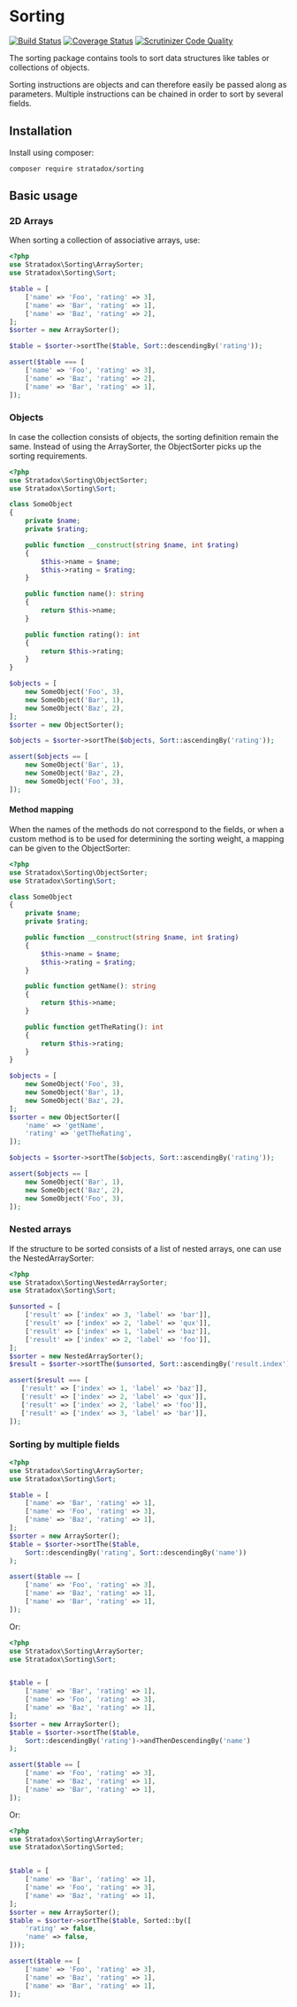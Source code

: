 # Sorting

[![Build Status](https://travis-ci.org/Stratadox/Sorting.svg?branch=master)](https://travis-ci.org/Stratadox/Sorting)
[![Coverage Status](https://coveralls.io/repos/github/Stratadox/Sorting/badge.svg?branch=master)](https://coveralls.io/github/Stratadox/Sorting?branch=master)
[![Scrutinizer Code Quality](https://scrutinizer-ci.com/g/Stratadox/Sorting/badges/quality-score.png?b=master)](https://scrutinizer-ci.com/g/Stratadox/Sorting/?branch=master)

The sorting package contains tools to sort data structures like tables or collections of objects.

Sorting instructions are objects and can therefore easily be passed along as parameters. 
Multiple instructions can be chained in order to sort by several fields.

## Installation

Install using composer:

`composer require stratadox/sorting`

## Basic usage

### 2D Arrays
When sorting a collection of associative arrays, use:
```php
<?php
use Stratadox\Sorting\ArraySorter;
use Stratadox\Sorting\Sort;

$table = [
    ['name' => 'Foo', 'rating' => 3],
    ['name' => 'Bar', 'rating' => 1],
    ['name' => 'Baz', 'rating' => 2],
];
$sorter = new ArraySorter();

$table = $sorter->sortThe($table, Sort::descendingBy('rating'));

assert($table === [
    ['name' => 'Foo', 'rating' => 3],
    ['name' => 'Baz', 'rating' => 2],
    ['name' => 'Bar', 'rating' => 1],
]);
```

### Objects
In case the collection consists of objects, the sorting definition remain the 
same. Instead of using the ArraySorter, the ObjectSorter picks up the sorting 
requirements.
```php
<?php
use Stratadox\Sorting\ObjectSorter;
use Stratadox\Sorting\Sort;

class SomeObject
{
    private $name;
    private $rating;

    public function __construct(string $name, int $rating)
    {
        $this->name = $name;
        $this->rating = $rating;
    }

    public function name(): string
    {
        return $this->name;
    }

    public function rating(): int
    {
        return $this->rating;
    }
}

$objects = [
    new SomeObject('Foo', 3),
    new SomeObject('Bar', 1),
    new SomeObject('Baz', 2),
];
$sorter = new ObjectSorter();

$objects = $sorter->sortThe($objects, Sort::ascendingBy('rating'));

assert($objects == [
    new SomeObject('Bar', 1),
    new SomeObject('Baz', 2),
    new SomeObject('Foo', 3),
]);
```

#### Method mapping
When the names of the methods do not correspond to the fields, or when a custom 
method is to be used for determining the sorting weight, a mapping can be given 
to the ObjectSorter:
```php
<?php
use Stratadox\Sorting\ObjectSorter;
use Stratadox\Sorting\Sort;

class SomeObject
{
    private $name;
    private $rating;

    public function __construct(string $name, int $rating)
    {
        $this->name = $name;
        $this->rating = $rating;
    }

    public function getName(): string
    {
        return $this->name;
    }

    public function getTheRating(): int
    {
        return $this->rating;
    }
}

$objects = [
    new SomeObject('Foo', 3),
    new SomeObject('Bar', 1),
    new SomeObject('Baz', 2),
];
$sorter = new ObjectSorter([
    'name' => 'getName',
    'rating' => 'getTheRating',
]);

$objects = $sorter->sortThe($objects, Sort::ascendingBy('rating'));

assert($objects == [
    new SomeObject('Bar', 1),
    new SomeObject('Baz', 2),
    new SomeObject('Foo', 3),
]);
```

### Nested arrays
If the structure to be sorted consists of a list of nested arrays, one can use 
the NestedArraySorter:
```php
<?php
use Stratadox\Sorting\NestedArraySorter;
use Stratadox\Sorting\Sort;

$unsorted = [
    ['result' => ['index' => 3, 'label' => 'bar']],
    ['result' => ['index' => 2, 'label' => 'qux']],
    ['result' => ['index' => 1, 'label' => 'baz']],
    ['result' => ['index' => 2, 'label' => 'foo']],
];
$sorter = new NestedArraySorter();
$result = $sorter->sortThe($unsorted, Sort::ascendingBy('result.index'));

assert($result === [
   ['result' => ['index' => 1, 'label' => 'baz']],
   ['result' => ['index' => 2, 'label' => 'qux']],
   ['result' => ['index' => 2, 'label' => 'foo']],
   ['result' => ['index' => 3, 'label' => 'bar']],
]);
```

### Sorting by multiple fields

```php
<?php
use Stratadox\Sorting\ArraySorter;
use Stratadox\Sorting\Sort;

$table = [
    ['name' => 'Bar', 'rating' => 1],
    ['name' => 'Foo', 'rating' => 3],
    ['name' => 'Baz', 'rating' => 1],
];
$sorter = new ArraySorter();
$table = $sorter->sortThe($table, 
    Sort::descendingBy('rating', Sort::descendingBy('name'))
);

assert($table == [
    ['name' => 'Foo', 'rating' => 3],
    ['name' => 'Baz', 'rating' => 1],
    ['name' => 'Bar', 'rating' => 1],
]);
```

Or:

```php
<?php
use Stratadox\Sorting\ArraySorter;
use Stratadox\Sorting\Sort;


$table = [
    ['name' => 'Bar', 'rating' => 1],
    ['name' => 'Foo', 'rating' => 3],
    ['name' => 'Baz', 'rating' => 1],
];
$sorter = new ArraySorter();
$table = $sorter->sortThe($table, 
    Sort::descendingBy('rating')->andThenDescendingBy('name')
);

assert($table == [
    ['name' => 'Foo', 'rating' => 3],
    ['name' => 'Baz', 'rating' => 1],
    ['name' => 'Bar', 'rating' => 1],
]);
```

Or:

```php
<?php
use Stratadox\Sorting\ArraySorter;
use Stratadox\Sorting\Sorted;


$table = [
    ['name' => 'Bar', 'rating' => 1],
    ['name' => 'Foo', 'rating' => 3],
    ['name' => 'Baz', 'rating' => 1],
];
$sorter = new ArraySorter();
$table = $sorter->sortThe($table, Sorted::by([
    'rating' => false,
    'name' => false,
]));

assert($table == [
    ['name' => 'Foo', 'rating' => 3],
    ['name' => 'Baz', 'rating' => 1],
    ['name' => 'Bar', 'rating' => 1],
]);
```
